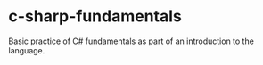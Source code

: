 # c-sharp-fundamentals

Basic practice of C# fundamentals as part of an introduction to the language.